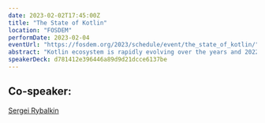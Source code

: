 ```yaml
---
date: 2023-02-02T17:45:00Z
title: "The State of Kotlin"
location: "FOSDEM"
performDate: 2023-02-04
eventUrl: "https://fosdem.org/2023/schedule/event/the_state_of_kotlin/"
abstract: "Kotlin ecosystem is rapidly evolving over the years and 2022 was not an exception. Let's gather to recap everything that happened with Kotlin in the past year and to have a closer look at the language roadmap: from the new K2 compiler, to stable Kotlin Multiplatform and beyond."
speakerDeck: d781412e396446a89d9d21dcce6137be
---
```


## Co-speaker:

[Sergei Rybalkin](https://twitter.com/lightdelay)
